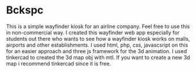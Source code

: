 # Bckspc
This is a simple wayfinder kiosk for an airline company. Feel free to use this in non-commercial way. 
I created this wayfinder web app especially for students out there who wants to see how a wayfinder kiosk works on malls, airports and other establishments.
I used html, php, css, javascsript on this for an easier approach and three js framework for the 3d animation.
I used tinkercad to created the 3d map obj with mtl. If you want to create a new 3d map i recommend tinkercad since it is free.

